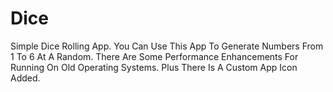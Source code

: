 # Dice
Simple Dice Rolling App.
You Can Use This App To Generate Numbers From 1 To 6 At A Random.
There Are Some Performance Enhancements For Running On Old Operating Systems.
Plus There Is A Custom App Icon Added.
